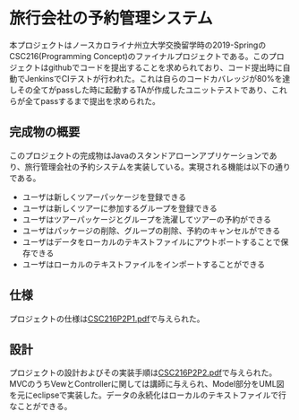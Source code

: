 # 旅行会社の予約管理システム

本プロジェクトはノースカロライナ州立大学交換留学時の2019-SpringのCSC216(Programming Concept)のファイナルプロジェクトである。このプロジェクトはgithubでコードを提出することを求められており、コード提出時に自動でJenkinsでCIテストが行われた。これは自らのコードカバレッジが80%を達しその全てがpassした時に起動するTAが作成したユニットテストであり、これらが全てpassするまで提出を求められた。

## 完成物の概要

このプロジェクトの完成物はJavaのスタンドアローンアプリケーションであり、旅行管理会社の予約システムを実装している。実現される機能は以下の通りである。

* ユーザは新しくツアーパッケージを登録できる
* ユーザは新しくツアーに参加するグループを登録できる
* ユーザはツアーパッケージとグループを洗濯してツアーの予約ができる
* ユーザはパッケージの削除、グループの削除、予約のキャンセルができる
* ユーザはデータをローカルのテキストファイルにアウトポートすることで保存できる
* ユーザはローカルのテキストファイルをインポートすることができる

## 仕様
プロジェクトの仕様は[CSC216P2P1.pdf](https://github.com/kudojp/TravelManager/blob/master/CSC216P2P1.pdf)で与えられた。


## 設計
プロジェクトの設計およびその実装手順は[CSC216P2P2.pdf](CSC216P2P2.pdf)で与えられた。MVCのうちVewとControllerに関しては講師に与えられ、Model部分をUML図を元にeclipseで実装した。データの永続化はローカルのテキストファイルで行なことができる。



